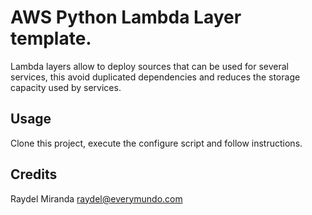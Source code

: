 # AWS Python Lambda Layer template.

Lambda layers allow to deploy sources that can be used for several services, this avoid
duplicated dependencies and reduces the storage capacity used by services. 

## Usage

Clone this project, execute the configure script and follow instructions.

## Credits

Raydel Miranda <raydel@everymundo.com>
